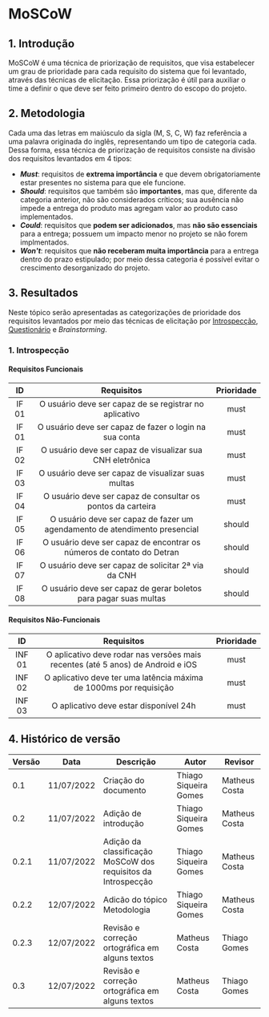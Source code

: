 # MoSCoW
## 1. Introdução
MoSCoW é uma técnica de priorização de requisitos, que visa estabelecer um grau de prioridade para cada requisito do sistema que foi levantado, através das técnicas de elicitação. Essa priorização é útil para auxiliar o time a definir o que deve ser feito primeiro dentro do escopo do projeto.

## 2. Metodologia
Cada uma das letras em maiúsculo da sigla (M, S, C, W) faz referência a uma palavra originada do inglês, representando um tipo de categoria cada. Dessa forma, essa técnica de priorização de requisitos consiste na divisão dos requisitos levantados em 4 tipos:

- **_Must_**: requisitos de **extrema importância** e que devem obrigatoriamente estar presentes no sistema para que ele funcione.
- **_Should_**: requisitos que também são **importantes**, mas que, diferente da categoria anterior, não são considerados críticos; sua ausência não impede a entrega do produto mas agregam valor ao produto caso implementados.
- **_Could_**: requisitos que **podem ser adicionados**, mas **não são essenciais** para a entrega; possuem um impacto menor no projeto se não forem implmentados.
- **_Won't_**: requisitos que **não receberam muita importância** para a entrega dentro do prazo estipulado; por meio dessa categoria é possível evitar o crescimento desorganizado do projeto.

## 3. Resultados
Neste tópico serão apresentadas as categorizações de prioridade dos requisitos levantados por meio das técnicas de elicitação por [Introspecção](../introspeccao.md), [Questionário](../questionario.md) e _Brainstorming_.

### 1. Introspecção

#### Requisitos Funcionais
| ID | Requisitos | Prioridade |
|:--:|:--:|:--:|
| IF 01 | O usuário deve ser capaz de se registrar no aplicativo | must |
| IF 01 | O usuário deve ser capaz de fazer o login na sua conta | must |
| IF 02 | O usuário deve ser capaz de visualizar sua CNH eletrônica | must |
| IF 03 | O usuário deve ser capaz de visualizar suas multas | must |
| IF 04 | O usuário deve ser capaz de consultar os pontos da carteira | must |
| IF 05 | O usuário deve ser capaz de fazer um agendamento de atendimento presencial | should |
| IF 06 | O usuário deve ser capaz de encontrar os números de contato do Detran | should |
| IF 07 | O usuário deve ser capaz de solicitar 2ª via da CNH | should |
| IF 08 | O usuário deve ser capaz de gerar boletos para pagar suas multas | should |

#### Requisitos Não-Funcionais
| ID | Requisitos | Prioridade |
|:--:|:--:|:--:|
| INF 01 | O aplicativo deve rodar nas versões mais recentes (até 5 anos) de Android e iOS | must |
| INF 02 | O aplicativo deve ter uma latência máxima de 1000ms por requisição | must |
| INF 03 | O aplicativo deve estar disponível 24h | must |

## 4. Histórico de versão
| Versão | Data       | Descrição                                           | Autor        | Revisor |
| ------ | ---------- | --------------------------------------------------- | ------------ | ------- |
| 0.1    | 11/07/2022 | Criação do documento | Thiago Siqueira Gomes | Matheus Costa |
| 0.2    | 11/07/2022 | Adição de introdução | Thiago Siqueira Gomes | Matheus Costa |
| 0.2.1    | 11/07/2022 | Adição da classificação MoSCoW dos requisitos da Introspecção | Thiago Siqueira Gomes | Matheus Costa |
| 0.2.2    | 12/07/2022 | Adicão do tópico Metodologia | Thiago Siqueira Gomes | Matheus Costa |
| 0.2.3    | 12/07/2022 | Revisão e correção ortográfica em alguns textos | Matheus Costa | Thiago Gomes |
| 0.3    | 12/07/2022 | Revisão e correção ortográfica em alguns textos | Matheus Costa | Thiago Gomes |

